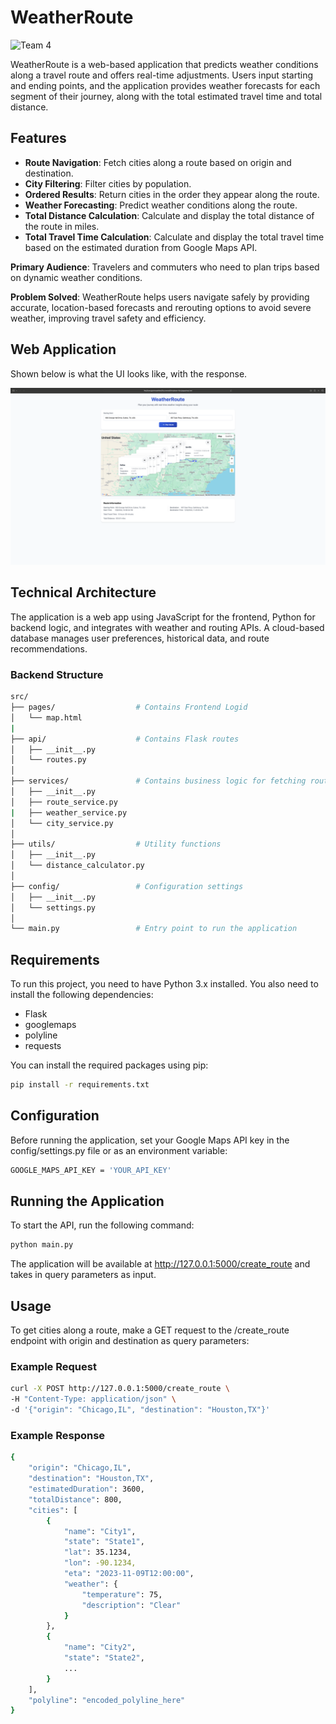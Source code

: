 # WeatherRoute

![Team 4](https://img.shields.io/badge/Team-4-red)
  
WeatherRoute is a web-based application that predicts weather conditions along a travel route and offers real-time adjustments. Users input starting and ending points, and the application provides weather forecasts for each segment of their journey, along with the total estimated travel time and total distance.

## Features

- **Route Navigation**: Fetch cities along a route based on origin and destination.
- **City Filtering**: Filter cities by population.
- **Ordered Results**: Return cities in the order they appear along the route.
- **Weather Forecasting**: Predict weather conditions along the route.
- **Total Distance Calculation**: Calculate and display the total distance of the route in miles.
- **Total Travel Time Calculation**: Calculate and display the total travel time based on the estimated duration from Google Maps API.

**Primary Audience**: Travelers and commuters who need to plan trips based on dynamic weather conditions.

**Problem Solved**: WeatherRoute helps users navigate safely by providing accurate, location-based forecasts and rerouting options to avoid severe weather, improving travel safety and efficiency.

## Web Application

Shown below is what the UI looks like, with the response.

![Alt text](public/images/frontend-example.png)

## Technical Architecture

The application is a web app using JavaScript for the frontend, Python for backend logic, and integrates with weather and routing APIs. A cloud-based database manages user preferences, historical data, and route recommendations.

### Backend Structure
```bash
src/
├── pages/                  # Contains Frontend Logid
│   └── map.html
|
├── api/                    # Contains Flask routes
│   ├── __init__.py
│   └── routes.py
│
├── services/               # Contains business logic for fetching routes and cities
│   ├── __init__.py
│   ├── route_service.py
|   ├── weather_service.py
│   └── city_service.py
│
├── utils/                  # Utility functions
│   ├── __init__.py
│   └── distance_calculator.py
│
├── config/                 # Configuration settings
│   ├── __init__.py
│   └── settings.py
│
└── main.py                 # Entry point to run the application
```

## Requirements

To run this project, you need to have Python 3.x installed. You also need to install the following dependencies:

- Flask
- googlemaps
- polyline
- requests

You can install the required packages using pip:

```bash
pip install -r requirements.txt
```

## Configuration
Before running the application, set your Google Maps API key in the config/settings.py file or as an environment variable:

```bash
GOOGLE_MAPS_API_KEY = 'YOUR_API_KEY'
```

## Running the Application
To start the API, run the following command:

```bash
python main.py
```

The application will be available at http://127.0.0.1:5000/create_route and takes in query parameters as input.

## Usage
To get cities along a route, make a GET request to the /create_route endpoint with origin and destination as query parameters:

### Example Request
```bash
curl -X POST http://127.0.0.1:5000/create_route \
-H "Content-Type: application/json" \
-d '{"origin": "Chicago,IL", "destination": "Houston,TX"}'
```

### Example Response
```bash
{
    "origin": "Chicago,IL",
    "destination": "Houston,TX",
    "estimatedDuration": 3600,
    "totalDistance": 800,
    "cities": [
        {
            "name": "City1",
            "state": "State1",
            "lat": 35.1234,
            "lon": -90.1234,
            "eta": "2023-11-09T12:00:00",
            "weather": {
                "temperature": 75,
                "description": "Clear"
            }
        },
        {
            "name": "City2",
            "state": "State2",
            ...
        }
    ],
    "polyline": "encoded_polyline_here"
}
```
